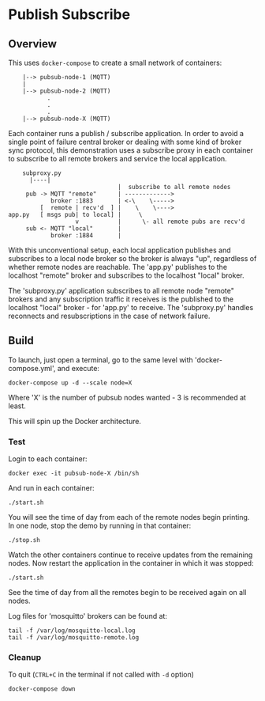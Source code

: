 # Publish Subscribe

## Overview

This uses `docker-compose` to create a small network of containers:

```
    |--> pubsub-node-1 (MQTT)
    |
    |--> pubsub-node-2 (MQTT)
           .
           .
           .
    |--> pubsub-node-X (MQTT)
```

Each container runs a publish / subscribe application.  In order to avoid
a single point of failure central broker or dealing with some kind of broker
sync protocol, this demonstration uses a subscribe proxy in each container to
subscribe to all remote brokers and service the local application.

```
    subproxy.py
      |----|
                               |  subscribe to all remote nodes
     pub -> MQTT "remote"      | ------------->
            broker :1883       | <-\    \----->
         [  remote | recv'd  ] |    \    \---->
app.py   [ msgs pub| to local] |     \
                   v           |      \- all remote pubs are recv'd
     sub <- MQTT "local"       |
            broker :1884       |
```

With this unconventional setup, each local application publishes and 
subscribes to a local node broker so the broker is always "up", regardless 
of whether remote nodes are reachable.  The 'app.py' publishes to the 
localhost "remote" broker and subscribes to the localhost "local" broker.

The 'subproxy.py' application subscribes to all remote node "remote" brokers 
and any subscription traffic it receives is the published to the localhost 
"local" broker - for 'app.py' to receive.  The 'subproxy.py' handles 
reconnects and resubscriptions in the case of network failure.

## Build

To launch, just open a terminal, go to the same level with
'docker-compose.yml', and execute:

`docker-compose up -d --scale node=X`

Where 'X' is the number of pubsub nodes wanted - 3 is recommended at
least.

This will spin up the Docker architecture.

### Test

Login to each container:

`docker exec -it pubsub-node-X /bin/sh`

And run in each container:

`./start.sh`

You will see the time of day from each of the remote nodes begin printing. 
In one node, stop the demo by running in that container:

`./stop.sh`

Watch the other containers continue to receive updates from the remaining 
nodes.  Now restart the application in the container in which it was stopped:

`./start.sh`

See the time of day from all the remotes begin to be received again on all 
nodes.

Log files for 'mosquitto' brokers can be found at:

```
tail -f /var/log/mosquitto-local.log
tail -f /var/log/mosquitto-remote.log
```

### Cleanup

To quit (`CTRL+C` in the terminal if not called with `-d` option)

`docker-compose down`
